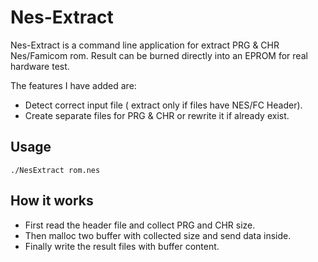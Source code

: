 Nes-Extract
======

Nes-Extract is a command line  application for extract PRG & CHR Nes/Famicom rom.
Result can be burned directly into an EPROM for real hardware test.


The features I have added are:

* Detect correct input file ( extract only if files have NES/FC Header).
* Create separate files for PRG & CHR or rewrite it if already exist.

Usage
-----

```
./NesExtract rom.nes
```

How it works
------------

* First read the header file and collect PRG and CHR size.
* Then malloc two buffer with collected size and send data inside.
* Finally write the result files with buffer content. 
